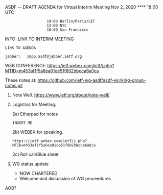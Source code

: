 ASDF -- DRAFT AGENDA for Virtual Interim Meeting
Nov  2, 2020     ****  18:00 UTC

                       19:00 Berlin/Paris/CET
                       13:00 NYC
                       10:00 San Francisco


INFO:
    LINK TO INTERIM MEETING

    LINK TO AGENDA

    jabber:   xmpp:asdf@jabber.ietf.org

WEB CONFERENCE:
   https://ietf.webex.com/ietf/j.php?MTID=m453af1f5a6ea01ce51f802bbcca6a0ca

   These notes at: https://github.com/ietf-wg-asdf/asdf-working-group-notes.git

1. Note Well.  https://www.ietf.org/about/note-well/

2. Logistics for Meeting.

    2a) Etherpad for notes

       INSERT ME

    2b) WEBEX for speaking.

       https://ietf.webex.com/ietf/j.php?MTID=m453af1f5a6ea01ce51f802bbcca6a0ca

   2c) Roll call/Blue sheet

3. WG status update
   * NOW CHARTERED
   * Welcome and discussion of WG proceedures

AOB?

